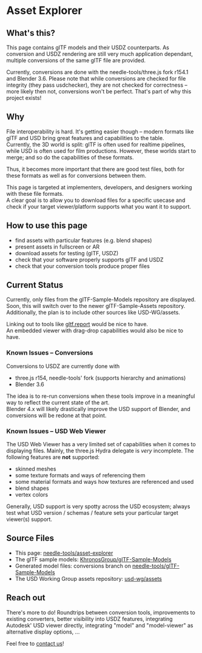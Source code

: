# Asset Explorer

## What's this?

This page contains glTF models and their USDZ counterparts. As conversion and USDZ rendering are still very much application dependant, multiple conversions of the same glTF file are provided.

Currently, conversions are done with the needle-tools/three.js fork r154.1 and Blender 3.6. Please note that while conversions are checked for file integrity (they pass usdchecker), they are not checked for correctness – more likely then not, conversions won't be perfect. That's part of why this project exists! 

## Why

File interoperability is hard. It's getting easier though – modern formats like glTF and USD bring great features and capabilities to the table.  
Currently, the 3D world is split: glTF is often used for realtime pipelines, while USD is often used for film productions. However, these worlds start to merge; and so do the capabilities of these formats.  

Thus, it becomes more important that there are good test files, both for these formats as well as for conversions between them.  

This page is targeted at implementers, developers, and designers working with these file formats.  
A clear goal is to allow you to download files for a specific usecase and check if your target viewer/platform supports what you want it to support.  

## How to use this page

- find assets with particular features (e.g. blend shapes)
- present assets in fullscreen or AR
- download assets for testing (glTF, USDZ)
- check that your software properly supports glTF and USDZ
- check that your conversion tools produce proper files

## Current Status

Currently, only files from the glTF-Sample-Models repository are displayed. 
Soon, this will switch over to the newer glTF-Sample-Assets repository.  
Additionally, the plan is to include other sources like USD-WG/assets.  

Linking out to tools like [gltf.report](https://gltf.report) would be nice to have.  
An embedded viewer with drag-drop capabilities would also be nice to have.  

### Known Issues – Conversions

Conversions to USDZ are currently done with
- three.js r154, needle-tools' fork (supports hierarchy and animations)
- Blender 3.6

The idea is to re-run conversions when these tools improve in a meaningful way to reflect the current state of the art.  
Blender 4.x will likely drastically improve the USD support of Blender, and conversions will be redone at that point.  

### Known Issues – USD Web Viewer

The USD Web Viewer has a very limited set of capabilities when it comes to displaying files. Mainly, the three.js Hydra delegate is _very_ incomplete. The following features are **not** supported:  
- skinned meshes
- some texture formats and ways of referencing them
- some material formats and ways how textures are referenced and used
- blend shapes
- vertex colors

Generally, USD support is very spotty across the USD ecosystem; always test what USD version / schemas / feature sets your particular target viewer(s) support. 

## Source Files

- This page: <a href="https://github.com/needle-tools/asset-explorer" target="_blank">needle-tools/asset-explorer</a>  
- The glTF sample models: <a href="https://github.com/KhronosGroup/glTF-Sample-Models" target="_blank">KhronosGroup/glTF-Sample-Models</a>  
- Generated model files: conversions branch on <a href="https://github.com/needle-tools/glTF-Sample-Models/tree/conversions/2.0" target="_blank">needle-tools/glTF-Sample-Models</a>  
- The USD Working Group assets repository: <a href="https://github.com/usd-wg/assets/" target="_blank">usd-wg/assets</a>  

## Reach out

There's more to do! Roundtrips between conversion tools, improvements to existing converters, better visibility into USDZ features, integrating Autodesk' USD viewer directly, integrating "model" and "model-viewer" as alternative display options, ...  

Feel free to <a href="mailto:felix@needle.tools">contact us</a>!
